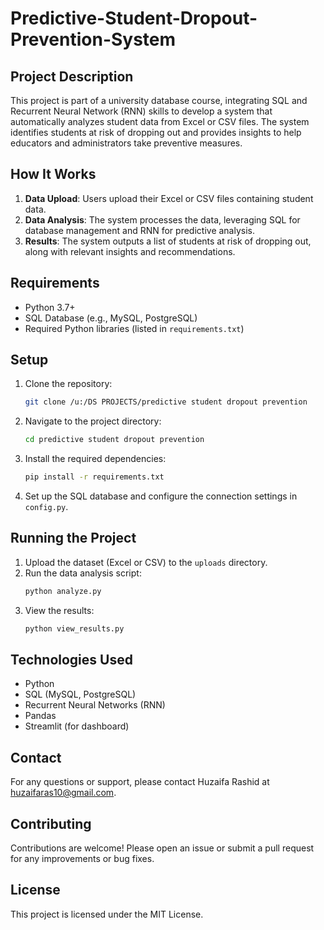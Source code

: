 # Predictive-Student-Dropout-Prevention-System

## Project Description

This project is part of a university database course, integrating SQL and Recurrent Neural Network (RNN) skills to develop a system that automatically analyzes student data from Excel or CSV files. The system identifies students at risk of dropping out and provides insights to help educators and administrators take preventive measures.

## How It Works

1. **Data Upload**: Users upload their Excel or CSV files containing student data.
2. **Data Analysis**: The system processes the data, leveraging SQL for database management and RNN for predictive analysis.
3. **Results**: The system outputs a list of students at risk of dropping out, along with relevant insights and recommendations.

## Requirements

- Python 3.7+
- SQL Database (e.g., MySQL, PostgreSQL)
- Required Python libraries (listed in `requirements.txt`)

## Setup

1. Clone the repository:
    ```bash
    git clone /u:/DS PROJECTS/predictive student dropout prevention
    ```
2. Navigate to the project directory:
    ```bash
    cd predictive student dropout prevention
    ```
3. Install the required dependencies:
    ```bash
    pip install -r requirements.txt
    ```
4. Set up the SQL database and configure the connection settings in `config.py`.

## Running the Project

1. Upload the dataset (Excel or CSV) to the `uploads` directory.
2. Run the data analysis script:
    ```bash
    python analyze.py
    ```
3. View the results:
    ```bash
    python view_results.py
    ```

## Technologies Used

- Python
- SQL (MySQL, PostgreSQL)
- Recurrent Neural Networks (RNN)
- Pandas
- Streamlit (for dashboard)

## Contact

For any questions or support, please contact Huzaifa Rashid at huzaifaras10@gmail.com.


## Contributing

Contributions are welcome! Please open an issue or submit a pull request for any improvements or bug fixes.

## License

This project is licensed under the MIT License.